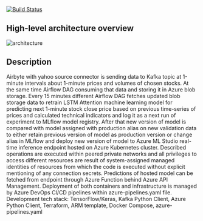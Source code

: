 [![Build Status](https://dev.azure.com/jjuzaszek/LSTM_Attention_redeployment_for_yahoo_stock_data/_apis/build/status%2FJuliuszB12.LSTM_Attention_redeployment_for_yahoo_stock?branchName=main)](https://dev.azure.com/jjuzaszek/LSTM_Attention_redeployment_for_yahoo_stock_data/_build/latest?definitionId=19&branchName=main)

## High-level architecture overview
![architecture](https://github.com/JuliuszB12/LSTM_Attention_redeployment_for_yahoo_stock/assets/68758875/faf9f779-cde1-4bd1-9873-3ade8bf929aa)

## Description
Airbyte with yahoo source connector is sending data to Kafka topic at 1-minute intervals about 1-minute prices and volumes of chosen stocks.
At the same time Airflow DAG consuming that data and storing it in Azure blob storage. Every 15 minutes different Airflow DAG fetches updated blob storage data to retrain LSTM Attention machine learning model for predicting next 1-minute stock close price based on previous time-series of prices and calculated technical indicators and log it as a next run of experiment to MLflow model registry. After that new version of model is compared with model assigned with production alias on new validation data to either retain previous version of model as production version or change alias in MLflow and deploy new version of model to Azure ML Studio real-time inference endpoint hosted on Azure Kubernetes cluster. Described operations are executed within peered private networks and all privileges to access different resources are result of system-assigned managed identities of resources from which the code is executed without explicit mentioning of any connection secrets. Predictions of hosted model can be fetched from endpoint through Azure Function behind Azure API Management. Deployment of both containers and infrastructure is managed by Azure DevOps CI/CD pipelines within azure-pipelines.yaml file.
Development tech stack: TensorFlow/Keras, Kafka Python Client, Azure Python Client, Terraform, ARM template, Docker Compose, azure-pipelines.yaml
